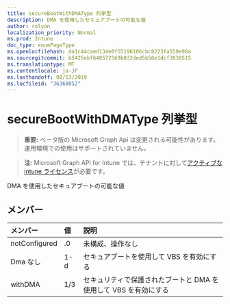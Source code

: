 ```yaml
---
title: secureBootWithDMAType 列挙型
description: DMA を使用したセキュアブートの可能な値
author: rolyon
localization_priority: Normal
ms.prod: Intune
doc_type: enumPageType
ms.openlocfilehash: da1c44caed134e0f55196106cbc8223fa550e98a
ms.sourcegitcommit: b5425ebf648572569b032ded5b56e1dcf3830515
ms.translationtype: MT
ms.contentlocale: ja-JP
ms.lasthandoff: 08/13/2019
ms.locfileid: "36368052"
---
```

# <a name="securebootwithdmatype-enum-type"></a>secureBootWithDMAType 列挙型

> **重要:** ベータ版の Microsoft Graph Api は変更される可能性があります。運用環境での使用はサポートされていません。

> **注:** Microsoft Graph API for Intune では、テナントに対して[アクティブな intune ライセンス](https://go.microsoft.com/fwlink/?linkid=839381)が必要です。

DMA を使用したセキュアブートの可能な値

## <a name="members"></a>メンバー
|メンバー|値|説明|
|:---|:---|:---|
|notConfigured|.0|未構成、操作なし|
|Dma なし|1-d|セキュアブートを使用して VBS を有効にする|
|withDMA|1/3|セキュリティで保護されたブートと DMA を使用して VBS を有効にする|



